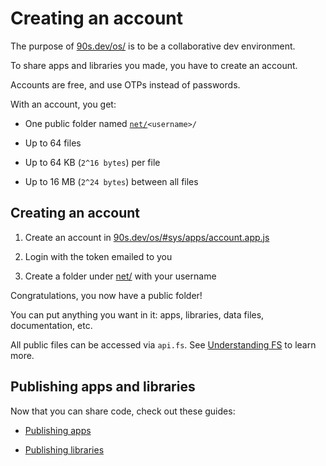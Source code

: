 # Creating an account

The purpose of [90s.dev/os/](/os/) is to be a
collaborative dev environment.

To share apps and libraries you made,
you have to create an account.

Accounts are free, and use OTPs instead of passwords.

With an account, you get:

* One public folder named <code>[net/](/os/#sys/apps/filer.app.js@net/)\<username>/</code>

* Up to 64 files

* Up to 64 KB (`2^16 bytes`) per file

* Up to 16 MB (`2^24 bytes`) between all files

## Creating an account

1. Create an account in [90s.dev/os/#sys/apps/account.app.js](/os/#sys/apps/account.app.js)

2. Login with the token emailed to you

3. Create a folder under [net/](/os/#sys/apps/filer.app.js@net/) with your username

Congratulations, you now have a public folder!

You can put anything you want in it: apps, libraries, data files, documentation, etc.

All public files can be accessed via `api.fs`. See [Understanding FS](../guides/filesystem.md#filesystem) to learn more.

## Publishing apps and libraries

Now that you can share code, check out these guides:

* [Publishing apps](publishing-apps.md#publishing-apps)

* [Publishing libraries](publishing-libs.md#publishing-libraries)
